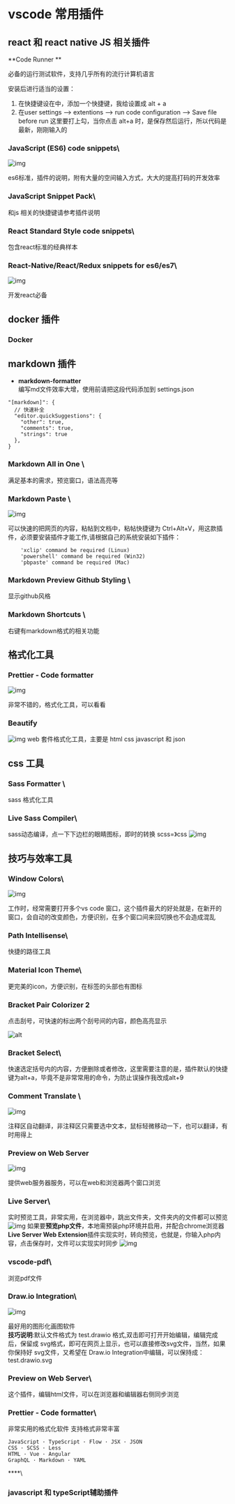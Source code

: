 # vscode 常用插件

## react 和 react native JS 相关插件

**Code Runner **

必备的运行测试软件，支持几乎所有的流行计算机语言

安装后进行适当的设置：

1. 在快捷键设在中，添加一个快捷键，我给设置成 alt + a
2. 在user settings --> extentions --> run code configuration  --> Save file before run 这里要打上勾，当你点击 alt+a 时，是保存然后运行，所以代码是最新，刚刚输入的

### **JavaScript (ES6) code snippets**\
![img](./images/es6.png)

es6标准，插件的说明，附有大量的空间输入方式，大大的提高打码的开发效率

### **JavaScript Snippet Pack**\
和js 相关的快捷键请参考插件说明

### **React Standard Style code snippets**\
包含react标准的经典样本

### **React-Native/React/Redux snippets for es6/es7**\
![img](./images/react.png)

开发react必备


## docker 插件

### **Docker**


## markdown 插件
- **markdown-formatter** \
  编写md文件效率大增，使用前请把这段代码添加到 settings.json

```
"[markdown]": {
  // 快速补全
  "editor.quickSuggestions": {
    "other": true,
    "comments": true,
    "strings": true
  },
}

```

 ### **Markdown All in One** \
  满足基本的需求，预览窗口，语法高亮等

 ###   **Markdown Paste** \
  ![img](./images/paste.png)

  可以快速的把网页的内容，粘帖到文档中，粘帖快捷键为 Ctrl+Alt+V，用这款插件，必须要安装插件才能工作,请根据自己的系统安装如下插件：
```
    'xclip' command be required (Linux)
    'powershell' command be required (Win32)
    'pbpaste' command be required (Mac)
```
### **Markdown Preview Github Styling** \
显示github风格

###   **Markdown Shortcuts** \
  右键有markdown格式的相关功能

## 格式化工具

### **Prettier - Code formatter**
![img](./images/Prettier%20-%20Code%20formatter.png)

非常不错的，格式化工具，可以看看

### **Beautify**
![img](./images/Beautify.png)
web 套件格式化工具，主要是 html css javascript 和 json

## css 工具
### **Sass Formatter** \
sass 格式化工具

### **Live Sass Compiler**\
sass动态编译，点一下下边栏的眼睛图标，即时的转换 scss=》css
![img](./images/Live%20Sass%20Compiler.png)

## 技巧与效率工具
### **Window Colors**\
![img](./images/Window%20Colors.png)

工作时，经常需要打开多个vs code 窗口，这个插件最大的好处就是，在新开的窗口，会自动的改变颜色，方便识别，在多个窗口间来回切换也不会造成混乱

### **Path Intellisense**\
快捷的路径工具

### **Material Icon Theme**\
更完美的icon，方便识别，在标签的头部也有图标

### Bracket Pair Colorizer 2

点击刮号，可快速的标出两个刮号间的内容，颜色高亮显示

![alt](images/2021-04-07_13-06.png)

### **Bracket Select**\
快速选定括号内的内容，方便删除或者修改，这里需要注意的是，插件默认的快捷键为alt+a，毕竟不是非常常用的命令，为防止误操作我改成alt+9

### **Comment Translate** \
![img](images/Comment%20Translate.png)

注释区自动翻译，非注释区只需要选中文本，鼠标轻微移动一下，也可以翻译，有时用得上


### **Preview on Web Server**
![img](./iamges/../images/Preview%20on%20Web%20Server.png)

提供web服务器服务，可以在web和浏览器两个窗口浏览

### **Live Server**\
实时预览工具，非常实用，在浏览器中，跳出文件夹，文件夹内的文件都可以预览
![img](./images/liveserver.png)
如果要**预览php文件**，本地需预装php环境并启用，并配合chrome浏览器**Live Server Web Extension**插件实现实时，转向预览，也就是，你输入php内容，点击保存时，文件可以实现实时同步
![img](./images/2021-02-24_13-28.png)

### **vscode-pdf**\ 
浏览pdf文件

### **Draw.io Integration**\
![img](./images/draw.io.png)

最好用的图形化画图软件\
**技巧说明**:默认文件格式为 test.drawio 格式,双击即可打开开始编辑，编辑完成后，保留成 svg格式，即可在网页上显示，也可以直接修改svg文件，当然，如果你保持好 svg文件，又希望在 Draw.io Integration中编辑，可以保持成： test.drawio.svg

### **Preview on Web Server**\
这个插件，编辑html文件，可以在浏览器和编辑器右侧同步浏览

### **Prettier - Code formatter**\

非常实用的格式化软件 支持格式非常丰富
```
JavaScript · TypeScript · Flow · JSX · JSON
CSS · SCSS · Less
HTML · Vue · Angular
GraphQL · Markdown · YAML
```

****\

### javascript 和 typeScript辅助插件








